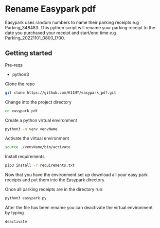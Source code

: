 # Rename Easypark pdf 

Easypark uses random numbers to name their parking receipts e.g Parking_348483. This python script will rename your parking receipt to the date you purchased your receipt and start/end time e.g Parking_20221101_0800_1700.

## Getting started 
Pre-reqs
* python3 

Clone the repo
```sh
git clone https://github.com/K11MY/easypark_pdf.git
```
Change into the project directory
```sh
cd easypark_pdf
```
Create a python virtual environment 
```sh
python3 -m venv venvName
```
Activate the virtual environment
```sh
source ./venvName/bin/activate
```
Install requirements
```sh
pip3 install -r requirements.txt
```
Now that you have the environment set up download all your easy park receipts and put them into the Easypark directory. 

Once all parking receipts are in the directory run:
```sh
python3 easypark.py
```
After the file has been rename you can deactivate the virtual environment by typing
```sh
deactivate
```

